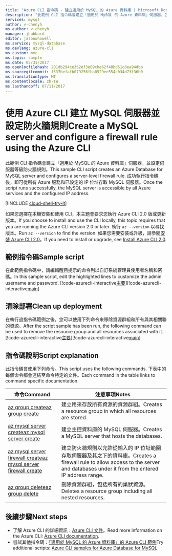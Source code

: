 ```yaml
---
title: "Azure CLI 指令碼 - 建立適用於 MySQL 的 Azure 資料庫 | Microsoft Docs"
description: "此範例 CLI 指令碼會建立「適用於 MySQL 的 Azure 資料庫」伺服器，並設定伺服器等級防火牆規則。"
services: mysql
author: v-chenyh
ms.author: v-chenyh
manager: jhubbard
editor: jasonwhowell
ms.service: mysql-database
ms.devlang: azure-cli
ms.custom: mvc
ms.topic: sample
ms.date: 05/31/2017
ms.openlocfilehash: 201db294ce362ef3e09cbe62f48bd51c8ea94dbb
ms.sourcegitcommit: f537befafb079256fba0529ee554c034d73f36b0
ms.translationtype: MT
ms.contentlocale: zh-TW
ms.lasthandoff: 07/11/2017
---
```

# <a name="create-a-mysql-server-and-configure-a-firewall-rule-using-the-azure-cli"></a><span data-ttu-id="d54d5-103">使用 Azure CLI 建立 MySQL 伺服器並設定防火牆規則</span><span class="sxs-lookup"><span data-stu-id="d54d5-103">Create a MySQL server and configure a firewall rule using the Azure CLI</span></span>
<span data-ttu-id="d54d5-104">此範例 CLI 指令碼會建立「適用於 MySQL 的 Azure 資料庫」伺服器，並設定伺服器等級防火牆規則。</span><span class="sxs-lookup"><span data-stu-id="d54d5-104">This sample CLI script creates an Azure Database for MySQL server and configures a server-level firewall rule.</span></span> <span data-ttu-id="d54d5-105">成功執行指令碼後，即可從所有 Azure 服務和已設定的 IP 位址存取 MySQL 伺服器。</span><span class="sxs-lookup"><span data-stu-id="d54d5-105">Once the script runs successfully, the MySQL server is accessible by all Azure services and the configured IP address.</span></span>

[!INCLUDE [cloud-shell-try-it](../../../includes/cloud-shell-try-it.md)]

<span data-ttu-id="d54d5-106">如果您選擇在本機安裝和使用 CLI，本主題會要求您執行 Azure CLI 2.0 版或更新版本。</span><span class="sxs-lookup"><span data-stu-id="d54d5-106">If you choose to install and use the CLI locally, this topic requires that you are running the Azure CLI version 2.0 or later.</span></span> <span data-ttu-id="d54d5-107">執行 `az --version` 以尋找版本。</span><span class="sxs-lookup"><span data-stu-id="d54d5-107">Run `az --version` to find the version.</span></span> <span data-ttu-id="d54d5-108">如果您需要安裝或升級，請參閱[安裝 Azure CLI 2.0]( /cli/azure/install-azure-cli)。</span><span class="sxs-lookup"><span data-stu-id="d54d5-108">If you need to install or upgrade, see [Install Azure CLI 2.0]( /cli/azure/install-azure-cli).</span></span> 

## <a name="sample-script"></a><span data-ttu-id="d54d5-109">範例指令碼</span><span class="sxs-lookup"><span data-stu-id="d54d5-109">Sample script</span></span>
<span data-ttu-id="d54d5-110">在此範例指令碼中，請編輯醒目提示的命令列以自訂系統管理員使用者名稱和密碼。</span><span class="sxs-lookup"><span data-stu-id="d54d5-110">In this sample script, edit the highlighted lines to customize the admin username and password.</span></span>
<span data-ttu-id="d54d5-111">[!code-azurecli-interactive[主要](../../../cli_scripts/mysql/create-mysql-server-and-firewall-rule/create-mysql-server-and-firewall-rule.sh?highlight=15-16 "建立適用於 MySQL 的 Azure 資料庫，以及伺服器層級防火牆規則。")]</span><span class="sxs-lookup"><span data-stu-id="d54d5-111">[!code-azurecli-interactive[main](../../../cli_scripts/mysql/create-mysql-server-and-firewall-rule/create-mysql-server-and-firewall-rule.sh?highlight=15-16 "Create an Azure Database for MySQL, and server-level firewall rule.")]</span></span>

## <a name="clean-up-deployment"></a><span data-ttu-id="d54d5-112">清除部署</span><span class="sxs-lookup"><span data-stu-id="d54d5-112">Clean up deployment</span></span>
<span data-ttu-id="d54d5-113">在執行過指令碼範例之後，您可以使用下列命令來移除資源群組和所有與其相關聯的資源。</span><span class="sxs-lookup"><span data-stu-id="d54d5-113">After the script sample has been run, the following command can be used to remove the resource group and all resources associated with it.</span></span>
<span data-ttu-id="d54d5-114">[!code-azurecli-interactive[主要](../../../cli_scripts/mysql/create-mysql-server-and-firewall-rule/delete-mysql.sh "刪除資源群組。")]</span><span class="sxs-lookup"><span data-stu-id="d54d5-114">[!code-azurecli-interactive[main](../../../cli_scripts/mysql/create-mysql-server-and-firewall-rule/delete-mysql.sh "Delete the resource group.")]</span></span>

## <a name="script-explanation"></a><span data-ttu-id="d54d5-115">指令碼說明</span><span class="sxs-lookup"><span data-stu-id="d54d5-115">Script explanation</span></span>
<span data-ttu-id="d54d5-116">此指令碼會使用下列命令。</span><span class="sxs-lookup"><span data-stu-id="d54d5-116">This script uses the following commands.</span></span> <span data-ttu-id="d54d5-117">下表中的每個命令都會連結至命令特定的文件。</span><span class="sxs-lookup"><span data-stu-id="d54d5-117">Each command in the table links to command specific documentation.</span></span>

| <span data-ttu-id="d54d5-118">**命令**</span><span class="sxs-lookup"><span data-stu-id="d54d5-118">**Command**</span></span> | <span data-ttu-id="d54d5-119">**注意事項**</span><span class="sxs-lookup"><span data-stu-id="d54d5-119">**Notes**</span></span> |
|---|---|
| [<span data-ttu-id="d54d5-120">az group create</span><span class="sxs-lookup"><span data-stu-id="d54d5-120">az group create</span></span>](/cli/azure/group#create) | <span data-ttu-id="d54d5-121">建立用來存放所有資源的資源群組。</span><span class="sxs-lookup"><span data-stu-id="d54d5-121">Creates a resource group in which all resources are stored.</span></span> |
| [<span data-ttu-id="d54d5-122">az mysql server create</span><span class="sxs-lookup"><span data-stu-id="d54d5-122">az mysql server create</span></span>](/cli/azure/mysql/server#create) | <span data-ttu-id="d54d5-123">建立主控資料庫的 MySQL 伺服器。</span><span class="sxs-lookup"><span data-stu-id="d54d5-123">Creates a MySQL server that hosts the databases.</span></span> |
| [<span data-ttu-id="d54d5-124">az mysql server firewall create</span><span class="sxs-lookup"><span data-stu-id="d54d5-124">az mysql server firewall create</span></span>](/cli/azure/mysql/server/firewall-rule#create) | <span data-ttu-id="d54d5-125">建立防火牆規則以允許從輸入的 IP 位址範圍存取伺服器及其之下的資料庫。</span><span class="sxs-lookup"><span data-stu-id="d54d5-125">Creates a firewall rule to allow access to the server and databases under it from the entered IP address range.</span></span> |
| [<span data-ttu-id="d54d5-126">az group delete</span><span class="sxs-lookup"><span data-stu-id="d54d5-126">az group delete</span></span>](/cli/azure/group#delete) | <span data-ttu-id="d54d5-127">刪除資源群組，包括所有的巢狀資源。</span><span class="sxs-lookup"><span data-stu-id="d54d5-127">Deletes a resource group including all nested resources.</span></span> |

## <a name="next-steps"></a><span data-ttu-id="d54d5-128">後續步驟</span><span class="sxs-lookup"><span data-stu-id="d54d5-128">Next steps</span></span>
- <span data-ttu-id="d54d5-129">了解 Azure CLI 的詳細資訊：[Azure CLI 文件](/cli/azure/overview)。</span><span class="sxs-lookup"><span data-stu-id="d54d5-129">Read more information on the Azure CLI: [Azure CLI documentation](/cli/azure/overview).</span></span>
- <span data-ttu-id="d54d5-130">嘗試其他指令碼：[「適用於 MySQL 的 Azure 資料庫」的 Azure CLI 範例](../sample-scripts-azure-cli.md)</span><span class="sxs-lookup"><span data-stu-id="d54d5-130">Try additional scripts: [Azure CLI samples for Azure Database for MySQL](../sample-scripts-azure-cli.md)</span></span>
